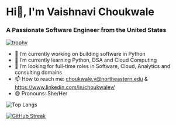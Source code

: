 # Hi👋, I'm Vaishnavi Choukwale

### A Passionate Software Engineer from the United States
[![trophy](https://github-profile-trophy.vercel.app/?username=ryo-ma)](https://github.com/Vchoukwale/github-profile-trophy)

- 🔭 I’m currently working on building software in Python
- 🌱 I’m currently learning Python, DSA and Cloud Computing
- 👯 I’m looking for full-time roles in Software, Cloud, Analytics and consulting domains
- 📫 How to reach me: choukwale.v@northeastern.edu & https://www.linkedin.com/in/choukwalev/
- 😄 Pronouns: She/Her


![Top Langs](https://github-readme-stats.vercel.app/api/top-langs/?username=VChoukwale&layout=compact&theme=dark)

<!-- [![Vaishnavi's's GitHub stats](https://github-readme-stats.vercel.app/api?username=VChoukwale&theme=blue-green&show_icons=true) -->

<!-- [![Readme Card](https://github-readme-stats.vercel.app/api/pin/?username=VChoukwale&repo=github-readme-stats)](https://github.com/VChoukwale/github-readme-stats) -->

[![GitHub Streak](https://github-readme-streak-stats.herokuapp.com?user=Vaish&theme=blue-green)](https://git.io/streak-stats)
